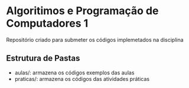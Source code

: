 # Algoritimos e Programação de Computadores 1

Repositório criado para submeter os códigos implemetados na disciplina

## Estrutura de Pastas

* aulas/: armazena os códigos exemplos das aulas
* praticas/: armazena os códigos das atividades práticas
